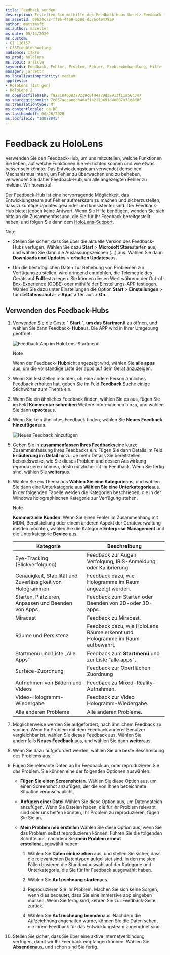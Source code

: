```yaml
---
title: Feedback senden
description: Erstellen Sie mithilfe des Feedback-Hubs Umsetz-Feedback für HoloLens-und Windows-Mixed-Reality-Entwickler.
ms.assetid: b9b24c72-ff86-44a9-b30d-dd76c49479a9
author: mattzmsft
ms.author: mazeller
ms.date: 05/14/2020
ms.custom:
- CI 116157
- CSSTroubleshooting
audience: ITPro
ms.prod: hololens
ms.topic: article
keywords: Feedback, Fehler, Problem, Fehler, Problembehandlung, Hilfe
manager: jarrettr
ms.localizationpriority: medium
appliesto:
- HoloLens (1st gen)
- HoloLens 2
ms.openlocfilehash: f922104658378239c6f94a20d22913f11a56c347
ms.sourcegitcommit: 7c057aeeaeebb4daffa2120491d4e897a31e8d0f
ms.translationtype: MT
ms.contentlocale: de-DE
ms.lasthandoff: 06/26/2020
ms.locfileid: "10828045"
---
```

# Feedback zu HoloLens

Verwenden Sie den Feedback-Hub, um uns mitzuteilen, welche Funktionen Sie lieben, auf welche Funktionen Sie verzichten können und wie etwas besser sein könnte. Das Entwicklungsteam verwendet denselben Mechanismus intern, um Fehler zu überwachen und zu beheben, verwenden Sie daher Feedback-Hub, um alle angezeigten Fehler zu melden. Wir hören zu!

Der Feedback-Hub ist eine hervorragende Möglichkeit, das Entwicklungsteam auf Fehler aufmerksam zu machen und sicherzustellen, dass zukünftige Updates gesünder und konsistenter sind. Der Feedback-Hub bietet jedoch keine Antwort. Wenn Sie Hilfe benötigen, wenden Sie sich bitte an die Zusammenfassung, die Sie für Ihr Feedback bereitgestellt haben, und folgen Sie dann dem [HoloLens-Support](https://support.microsoft.com/supportforbusiness/productselection?sapid=e9391227-fa6d-927b-0fff-f96288631b8f).

> [!NOTE]  
>  
> - Stellen Sie sicher, dass Sie über die aktuelle Version des Feedback-Hubs verfügen. Wählen Sie dazu **Start**  >  **Microsoft Store**starten aus, und wählen Sie dann die Auslassungszeichen (**.**..) aus. Wählen Sie dann **Downloads und Updates**  >  **erhalten Updates**aus.  
>  
> - Um die bestmöglichen Daten zur Behebung von Problemen zur Verfügung zu stellen, wird dringend empfohlen, die Telemetrie des Geräts auf **Full**festzulegen. Sie können diesen Wert während der Out-of-Box-Experience (OOBE) oder mithilfe der Einstellungs-APP festlegen. Wählen Sie dazu unter Einstellungen die Option **Start**  >  **Einstellungen**  >  für die**Datenschutz**-  >  **App**starten aus  >  **On**.

## Verwenden des Feedback-Hubs

1. Verwenden Sie die Geste " **Start** ", **um das Startmenü** zu öffnen, und wählen Sie dann Feedback- **Hub**aus. Die APP wird in Ihrer Umgebung geöffnet.

   ![Feedback-App im HoloLens-Startmenü](./images/hololens2-feedbackhub-tile.png)
   > [!NOTE]  
   > Wenn der Feedback- **Hub**nicht angezeigt wird, wählen Sie **alle apps** aus, um die vollständige Liste der apps auf dem Gerät anzuzeigen.

1. Wenn Sie feststellen möchten, ob eine andere Person ähnliches Feedback erhalten hat, geben Sie im Feld **Feedback** Suche einige Stichwörter zum Thema ein.
1. Wenn Sie ein ähnliches Feedback finden, wählen Sie es aus, fügen Sie im Feld **Kommentar schreiben** Weitere Informationen hinzu, und wählen Sie dann **upvote**aus.
1. Wenn Sie kein ähnliches Feedback finden, wählen Sie **Neues Feedback hinzufügen**aus.

   ![Neues Feedback hinzufügen](./images/hololens-feedback-1.png)

1. Geben Sie in **zusammenfassen Ihres Feedbacks**eine kurze Zusammenfassung Ihres Feedbacks ein. Fügen Sie dann Details im Feld **Erläuterung im Detail** hinzu. Je mehr Details Sie bereitstellen, beispielsweise, wie Sie dieses Problem und dessen Auswirkung reproduzieren können, desto nützlicher ist Ihr Feedback. Wenn Sie fertig sind, wählen Sie **weiter**aus.

1. Wählen Sie ein Thema aus **Wählen Sie eine Kategorie**aus, und wählen Sie dann eine Unterkategorie aus **Wählen Sie eine Unterkategorie**aus. In der folgenden Tabelle werden die Kategorien beschrieben, die in der Windows holographischen Kategorie zur Verfügung stehen.

   > [!NOTE]  
   > **Kommerzielle Kunden**: Wenn Sie einen Fehler im Zusammenhang mit MDM, Bereitstellung oder einem anderen Aspekt der Geräteverwaltung melden möchten, wählen Sie die Kategorie **Enterprise Management** und die Unterkategorie **Device** aus.

   |Kategorie |Beschreibung |
   | --- | --- |
   |Eye-Tracking (Blickverfolgung) |Feedback zur Augen Verfolgung, IRIS-Anmeldung oder Kalibrierung. |
   |Genauigkeit, Stabilität und Zuverlässigkeit von Hologrammen |Feedback dazu, wie Hologramme im Raum angezeigt werden. |
   |Starten, Platzieren, Anpassen und Beenden von Apps |Feedback zum Starten oder Beenden von 2D-oder 3D-apps. |
   |Miracast |Feedback zu Miracast. |
   |Räume und Persistenz |Feedback dazu, wie HoloLens Räume erkennt und Hologramme im Raum aufbewahrt. |
   |Startmenü und Liste „Alle Apps“ |Feedback zum **Startmenü** und zur Liste "alle apps". |
   |Surface-Zuordnung |Feedback zur Oberflächen Zuordnung |
   |Aufnehmen von Bildern und Videos |Feedback zu Mixed-Reality-Aufnahmen. |
   |Video-Hologramm-Wiedergabe |Feedback zur Video Hologramm-Wiedergabe. |
   |Alle anderen Probleme |Alle anderen Probleme. |

1. Möglicherweise werden Sie aufgefordert, nach ähnlichem Feedback zu suchen. Wenn Ihr Problem mit dem Feedback anderer Benutzer vergleichbar ist, wählen Sie dieses Feedback aus. Wählen Sie andernfalls **Neues Feedback** aus, und wählen Sie dann **weiter**aus.

1. Wenn Sie dazu aufgefordert werden, wählen Sie die beste Beschreibung des Problems aus.

1. Fügen Sie relevante Daten an Ihr Feedback an, oder reproduzieren Sie das Problem. Sie können eine der folgenden Optionen auswählen:

   - **Fügen Sie einen Screenshot**an. Wählen Sie diese Option aus, um einen Screenshot anzufügen, der die von Ihnen bezeichnete Situation veranschaulicht.
   - **Anfügen einer Datei** Wählen Sie diese Option aus, um Datendateien anzufügen. Wenn Sie Dateien haben, die für Ihr Problem relevant sind oder uns helfen könnten, Ihr Problem zu reproduzieren, fügen Sie Sie an.
   - **Mein Problem neu erstellen** Wählen Sie diese Option aus, wenn Sie das Problem selbst reproduzieren können. Führen Sie die folgenden Schritte aus, nachdem Sie **mein Problem erneut erstellen**ausgewählt haben:  

     1. Wählen Sie **Daten einbeziehen** aus, und stellen Sie sicher, dass die relevantesten Datentypen aufgelistet sind. In den meisten Fällen basieren die Standardauswahl auf der Kategorie und Unterkategorie, die Sie für Ihr Feedback ausgewählt haben.  
     1. Wählen Sie **Aufzeichnung starten**aus.

     1. Reproduzieren Sie Ihr Problem. Machen Sie sich keine Sorgen, wenn dies bedeutet, dass Sie eine immersive app eingeben müssen. Wenn Sie fertig sind, kehren Sie zur Feedback-Seite zurück.
     1. Wählen Sie **Aufzeichnung beenden**aus. Nachdem die Aufzeichnung angehalten wurde, können Sie die Daten sehen, die Ihrem Feedback für das Entwicklungsteam zugeordnet sind.

1. Stellen Sie sicher, dass Sie über eine aktive Internetverbindung verfügen, damit wir Ihr Feedback empfangen können. Wählen Sie **Absenden**aus, und schon sind Sie fertig.
